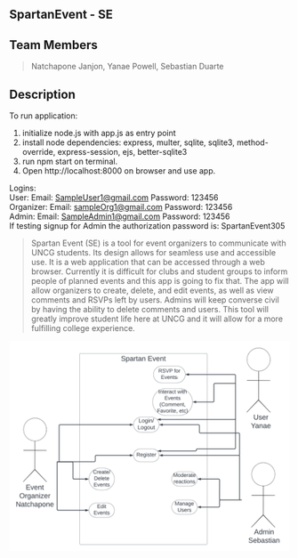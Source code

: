 ## SpartanEvent - SE

## Team Members
>Natchapone Janjon, Yanae Powell, Sebastian Duarte

## Description

To run application:<br />

1. initialize node.js with app.js as entry point <br />
2. install node dependencies: express, multer, sqlite, sqlite3, method-override, express-session,
ejs, better-sqlite3 <br />
3. run npm start on terminal.
4. Open http://localhost:8000 on browser and use app. 

Logins: <br />
User: Email: SampleUser1@gmail.com Password: 123456 <br />
Organizer: Email: sampleOrg1@gmail.com Password: 123456 <br />
Admin: Email: SampleAdmin1@gmail.com Password: 123456 <br />
If testing signup for Admin the authorization password is: SpartanEvent305

>Spartan Event (SE) is a tool for event organizers to communicate with
>UNCG students. Its design allows for seamless use and accessible use. 
>It is a web application that can be accessed through a web browser.
>Currently it is difficult for clubs and student groups to inform people
>of planned events and this app is going to fix that. The app will allow
>organizers to create, delete, and edit events, as well as view comments
>and RSVPs left by users. Admins will keep converse civil by having the
>ability to delete comments and users. This tool will greatly improve
>student life here at UNCG and it will allow for a more fulfilling 
>college experience.

![Use Case Diagram](https://github.com/SebastianDuarteG/SpartanEvent/blob/main/user_Case.png)
